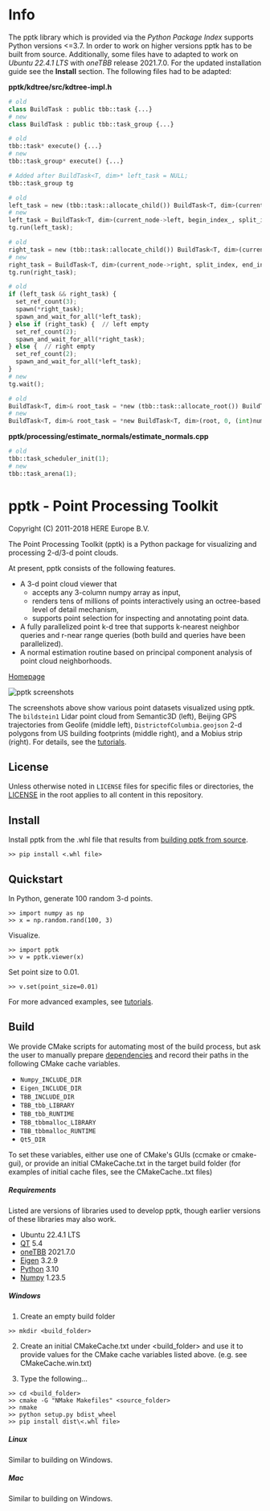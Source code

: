 # Info
The pptk library which is provided via the *Python Package Index* supports Python versions <=3.7. In order to work on higher versions pptk has to be built from source. Additionally, some files have to adapted to work on *Ubuntu 22.4.1 LTS* with *oneTBB* release 2021.7.0. For the updated installation guide see the **Install** section. The following files had to be adapted:

**pptk/kdtree/src/kdtree-impl.h**
```python
# old
class BuildTask : public tbb::task {...}
# new
class BuildTask : public tbb::task_group {...}

# old
tbb::task* execute() {...}
# new 
tbb::task_group* execute() {...}

# Added after BuildTask<T, dim>* left_task = NULL;
tbb::task_group tg

# old
left_task = new (tbb::task::allocate_child()) BuildTask<T, dim>(current_node->left, begin_index_, split_index, indices_, node_box_,points_, num_points_, build_params_);
# new
left_task = BuildTask<T, dim>(current_node->left, begin_index_, split_index, indices_, node_box_,points_, num_points_, build_params_);
tg.run(left_task);

# old
right_task = new (tbb::task::allocate_child()) BuildTask<T, dim>(current_node->right, split_index, end_index_, indices_, node_box_,points_, num_points_, build_params_);
# new
right_task = BuildTask<T, dim>(current_node->right, split_index, end_index_, indices_, node_box_, points_, num_points_, build_params_);
tg.run(right_task);

# old
if (left_task && right_task) {
  set_ref_count(3);
  spawn(*right_task);
  spawn_and_wait_for_all(*left_task);
} else if (right_task) {  // left empty
  set_ref_count(2);
  spawn_and_wait_for_all(*right_task);
} else {  // right empty
  set_ref_count(2);
  spawn_and_wait_for_all(*left_task);
}
# new
tg.wait();

# old
BuildTask<T, dim>& root_task = *new (tbb::task::allocate_root()) BuildTask<T, dim>(root, 0, (int)num_valid_points, indices, bounding_box, points, num_points, build_params);
# new 
BuildTask<T, dim>& root_task = *new BuildTask<T, dim>(root, 0, (int)num_valid_points, indices, bounding_box, points, num_points, build_params);
```

**pptk/processing/estimate_normals/estimate_normals.cpp**
```python
# old
tbb::task_scheduler_init(1);
# new
tbb::task_arena(1);
```

# pptk - Point Processing Toolkit

Copyright (C) 2011-2018 HERE Europe B.V.

The Point Processing Toolkit (pptk) is a Python package for visualizing and processing 2-d/3-d point clouds.

At present, pptk consists of the following features.

* A 3-d point cloud viewer that
  - accepts any 3-column numpy array as input,
  - renders tens of millions of points interactively using an octree-based level of detail mechanism,
  - supports point selection for inspecting and annotating point data.
* A fully parallelized point k-d tree that supports k-nearest neighbor queries and r-near range queries
  (both build and queries have been parallelized).
* A normal estimation routine based on principal component analysis of point cloud neighborhoods.

[Homepage](https://heremaps.github.io/pptk/index.html)

![pptk screenshots](/docs/source/tutorials/viewer/images/tutorial_banner.png)

The screenshots above show various point datasets visualized using pptk.
The `bildstein1` Lidar point cloud from Semantic3D (left),
Beijing GPS trajectories from Geolife (middle left),
`DistrictofColumbia.geojson` 2-d polygons from US building footprints (middle right),
and a Mobius strip (right).
For details, see the [tutorials](https://heremaps.github.io/pptk/tutorial.html).

## License

Unless otherwise noted in `LICENSE` files for specific files or directories,
the [LICENSE](LICENSE) in the root applies to all content in this repository.

## Install

Install pptk from the .whl file that results from [building pptk from source](#build).

```
>> pip install <.whl file>
```

## Quickstart

In Python, generate 100 random 3-d points.

```
>> import numpy as np
>> x = np.random.rand(100, 3)
```

Visualize.

```
>> import pptk
>> v = pptk.viewer(x)
```

Set point size to 0.01.

```
>> v.set(point_size=0.01)
```

For more advanced examples, see [tutorials](https://heremaps.github.io/pptk/tutorial.html).

## Build

We provide CMake scripts for automating most of the build process, but ask the
user to manually prepare [dependencies](#requirements) and record their paths
in the following CMake cache variables.

* `Numpy_INCLUDE_DIR`
* `Eigen_INCLUDE_DIR`
* `TBB_INCLUDE_DIR`
* `TBB_tbb_LIBRARY`
* `TBB_tbb_RUNTIME`
* `TBB_tbbmalloc_LIBRARY`
* `TBB_tbbmalloc_RUNTIME`
* `Qt5_DIR`

To set these variables, either use one of CMake's GUIs (ccmake or cmake-gui),
or provide an initial CMakeCache.txt in the target build folder
(for examples of initial cache files, see the CMakeCache.<platform>.txt files)

##### Requirements

Listed are versions of libraries used to develop pptk, though earlier versions
of these libraries may also work.

* Ubuntu 22.4.1 LTS
* [QT](https://www.qt.io/) 5.4
* [oneTBB](https://www.threadingbuildingblocks.org/) 2021.7.0
* [Eigen](http://eigen.tuxfamily.org) 3.2.9
* [Python](https://www.python.org/) 3.10
* [Numpy](http://www.numpy.org/) 1.23.5

##### Windows

1. Create an empty build folder

```
>> mkdir <build_folder>
```

2. Create an initial CMakeCache.txt under <build_folder> and use it to provide
values for the CMake cache variables listed above. (e.g. see CMakeCache.win.txt)

3. Type the following...

```
>> cd <build_folder>
>> cmake -G "NMake Makefiles" <source_folder>
>> nmake
>> python setup.py bdist_wheel
>> pip install dist\<.whl file>
```

##### Linux

Similar to building on Windows.

##### Mac

Similar to building on Windows.
